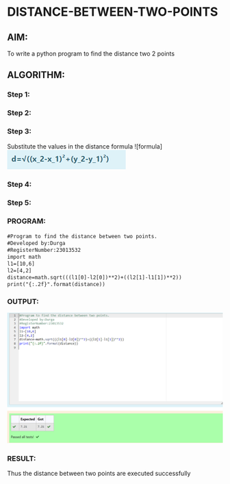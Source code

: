 # DISTANCE-BETWEEN-TWO-POINTS

## AIM:
To write a python program to find the distance two 2 points
## ALGORITHM:
### Step 1: 
### Step 2: 
### Step 3: 
Substitute the values in the distance formula  ![formula]![Alt text](formulae.png)

### Step 4:

### Step 5: 
### PROGRAM:
  ```
  #Program to find the distance between two points.
#Developed by:Durga 
#RegisterNumber:23013532
import math
l1=[10,6]
l2=[4,2]
distance=math.sqrt(((l1[0]-l2[0])**2)+((l2[1]-l1[1])**2))
print("{:.2f}".format(distance))

  ```


### OUTPUT:
![output](/output.png)


### RESULT:
Thus the distance between two points  are executed successfully

